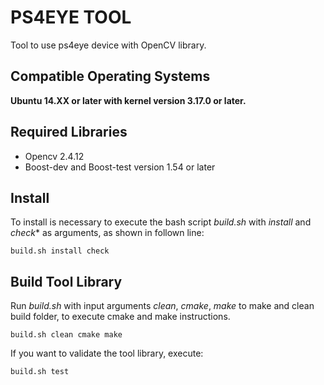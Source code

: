 # PS4EYE TOOL

Tool to use ps4eye device with OpenCV library.

## Compatible Operating Systems
**Ubuntu 14.XX or later with kernel version 3.17.0 or later.**


## Required Libraries
* Opencv 2.4.12
* Boost-dev and Boost-test version 1.54 or later

## Install 
To install is necessary to execute the bash script *build.sh* with  *install* and *check** as arguments, as shown in follown line:

`build.sh install check`

## Build Tool Library

Run *build.sh* with input arguments *clean*, *cmake*, *make* to make and clean build folder, to execute cmake and make instructions. 

`build.sh clean cmake make`

If you want to validate the tool library, execute:

`build.sh test`
